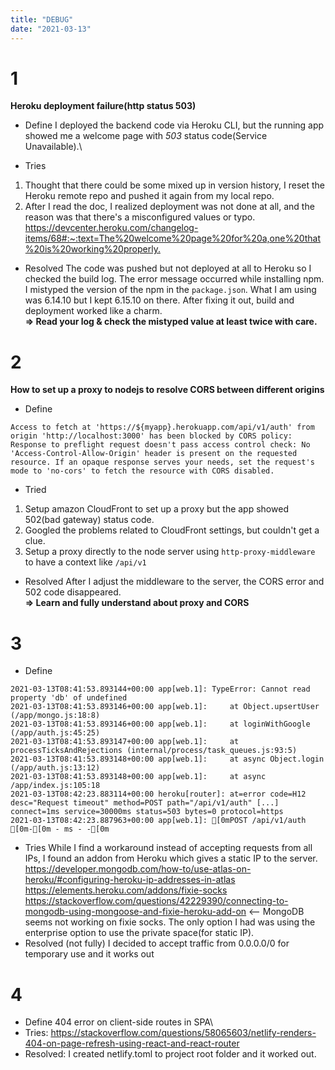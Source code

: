 ```yaml
---
title: "DEBUG"
date: "2021-03-13"
---
```


# 1
**Heroku deployment failure(http status 503)**
- Define
I deployed the backend code via Heroku CLI, but the running app showed me a welcome page with *503* status code(Service Unavailable).\

- Tries
1. Thought that there could be some mixed up in version history, I reset the Heroku remote repo and pushed it again from my local repo.
2. After I read the doc, I realized deployment was not done at all, and the reason was that there's a misconfigured values or typo.
<https://devcenter.heroku.com/changelog-items/68#:~:text=The%20welcome%20page%20for%20a,one%20that%20is%20working%20properly.>

- Resolved
The code was pushed but not deployed at all to Heroku so I checked the build log. The error message occurred while installing npm.\
I mistyped the version of the npm in the `package.json`. What I am using was 6.14.10 but I kept 6.15.10 on there. After fixing it out, build and deployment worked like a charm.\
**=> Read your log & check the mistyped value at least twice with care.**

# 2
**How to set up a proxy to nodejs to resolve CORS between different origins**
- Define
```
Access to fetch at 'https://${myapp}.herokuapp.com/api/v1/auth' from origin 'http://localhost:3000' has been blocked by CORS policy: Response to preflight request doesn't pass access control check: No 'Access-Control-Allow-Origin' header is present on the requested resource. If an opaque response serves your needs, set the request's mode to 'no-cors' to fetch the resource with CORS disabled.
```
- Tried
1. Setup amazon CloudFront to set up a proxy but the app showed 502(bad gateway) status code.
2. Googled the problems related to CloudFront settings, but couldn't get a clue.
3. Setup a proxy directly to the node server using `http-proxy-middleware` to have a context like `/api/v1`

- Resolved
After I adjust the middleware to the server, the CORS error and 502 code disappeared.\
**=> Learn and fully understand about proxy and CORS**

# 3
- Define
```
2021-03-13T08:41:53.893144+00:00 app[web.1]: TypeError: Cannot read property 'db' of undefined
2021-03-13T08:41:53.893146+00:00 app[web.1]:     at Object.upsertUser (/app/mongo.js:18:8)
2021-03-13T08:41:53.893146+00:00 app[web.1]:     at loginWithGoogle (/app/auth.js:45:25)
2021-03-13T08:41:53.893147+00:00 app[web.1]:     at processTicksAndRejections (internal/process/task_queues.js:93:5)
2021-03-13T08:41:53.893148+00:00 app[web.1]:     at async Object.login (/app/auth.js:13:12)
2021-03-13T08:41:53.893148+00:00 app[web.1]:     at async /app/index.js:105:18
2021-03-13T08:42:23.883114+00:00 heroku[router]: at=error code=H12 desc="Request timeout" method=POST path="/api/v1/auth" [...] connect=1ms service=30000ms status=503 bytes=0 protocol=https
2021-03-13T08:42:23.887963+00:00 app[web.1]: [0mPOST /api/v1/auth [0m-[0m - ms - -[0m
```
- Tries
While I find a workaround instead of accepting requests from all IPs, I found an addon from Heroku which gives a static IP to the server. \
<https://developer.mongodb.com/how-to/use-atlas-on-heroku/#configuring-heroku-ip-addresses-in-atlas>\
<https://elements.heroku.com/addons/fixie-socks>\
<https://stackoverflow.com/questions/42229390/connecting-to-mongodb-using-mongoose-and-fixie-heroku-add-on> <-- MongoDB seems not working on fixie socks.
The only option I had was using the enterprise option to use the private space(for static IP).
- Resolved (not fully)
I decided to accept traffic from 0.0.0.0/0 for temporary use and it works out

# 4
- Define
404 error on client-side routes in SPA\
- Tries:
https://stackoverflow.com/questions/58065603/netlify-renders-404-on-page-refresh-using-react-and-react-router
- Resolved:
I created netlify.toml to project root folder and it worked out.